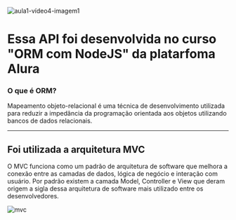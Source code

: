 ![aula1-vídeo4-imagem1](https://user-images.githubusercontent.com/70352508/147787455-1d763b5d-f48d-45af-ac14-e1a98de40f51.png)

<h1> Essa API foi desenvolvida no curso "ORM com NodeJS" da platarfoma Alura </h1>
<h3> O que é ORM? </h3>
Mapeamento objeto-relacional é uma técnica de desenvolvimento utilizada para reduzir a impedância da programação orientada aos objetos 
utilizando bancos de dados relacionais. 
<hr>
<h2> Foi utilizada a arquitetura MVC </h2>

O MVC funciona como um padrão de arquitetura de software que melhora a conexão entre as camadas de dados, lógica de negócio e interação com usuário. Por padrão existem a camada Model, Controller e View que deram origem a sigla dessa arquitetura de software mais utilizado entre os desenvolvedores.

![mvc](https://user-images.githubusercontent.com/70352508/147787644-2840a0cd-d116-49b0-a478-e3a594266e67.PNG)
